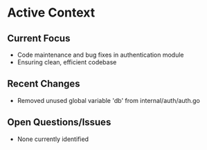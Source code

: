 # Active Context

## Current Focus

- Code maintenance and bug fixes in authentication module
- Ensuring clean, efficient codebase

## Recent Changes

- Removed unused global variable 'db' from internal/auth/auth.go

## Open Questions/Issues

- None currently identified

